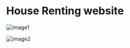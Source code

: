 # House Renting website


![image1](https://github.com/Nithyalakshmi-U/Code-a-thon/assets/142075037/abafd988-37cf-441a-933b-15d39ddee4ba)

![image2](https://github.com/Nithyalakshmi-U/Code-a-thon/assets/142075037/62168f5e-ad9b-4593-861a-7138d970a80a)

